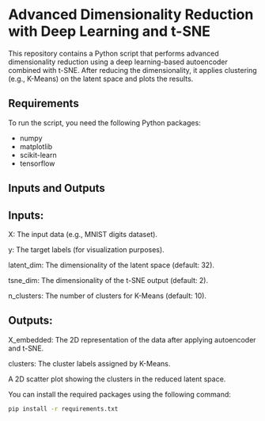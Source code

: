 # Advanced Dimensionality Reduction with Deep Learning and t-SNE

This repository contains a Python script that performs advanced dimensionality reduction using a deep learning-based autoencoder combined with t-SNE. After reducing the dimensionality, it applies clustering (e.g., K-Means) on the latent space and plots the results.

## Requirements

To run the script, you need the following Python packages:

- numpy
- matplotlib
- scikit-learn
- tensorflow

## Inputs and Outputs
## Inputs:

X: The input data (e.g., MNIST digits dataset).

y: The target labels (for visualization purposes).

latent_dim: The dimensionality of the latent space (default: 32).

tsne_dim: The dimensionality of the t-SNE output (default: 2).

n_clusters: The number of clusters for K-Means (default: 10).

## Outputs:

X_embedded: The 2D representation of the data after applying autoencoder and t-SNE.

clusters: The cluster labels assigned by K-Means.

A 2D scatter plot showing the clusters in the reduced latent space.





You can install the required packages using the following command:

```bash
pip install -r requirements.txt
